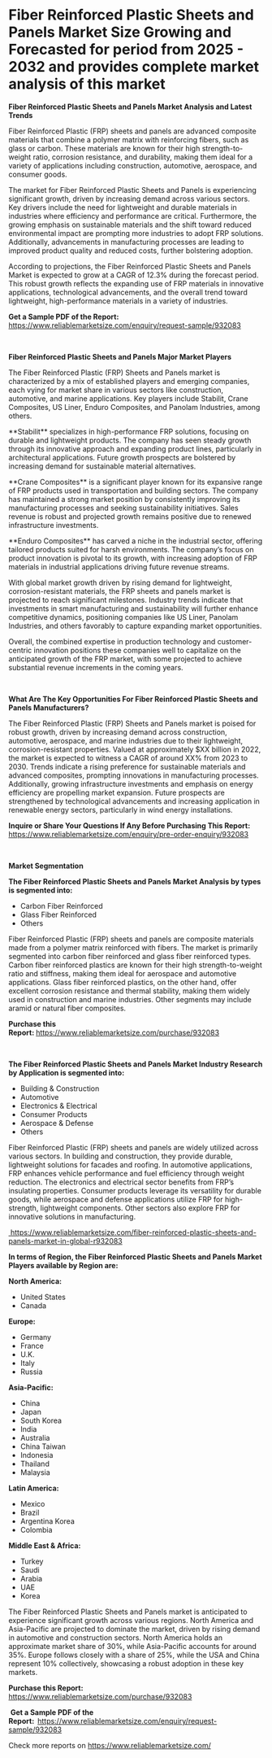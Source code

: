 <p><h1>Fiber Reinforced Plastic Sheets and Panels Market Size Growing and Forecasted for period from 2025 - 2032 and provides complete market analysis of this market</h1></p><p><strong>Fiber Reinforced Plastic Sheets and Panels Market Analysis and Latest Trends</strong></p>
<p><p>Fiber Reinforced Plastic (FRP) sheets and panels are advanced composite materials that combine a polymer matrix with reinforcing fibers, such as glass or carbon. These materials are known for their high strength-to-weight ratio, corrosion resistance, and durability, making them ideal for a variety of applications including construction, automotive, aerospace, and consumer goods.</p><p>The market for Fiber Reinforced Plastic Sheets and Panels is experiencing significant growth, driven by increasing demand across various sectors. Key drivers include the need for lightweight and durable materials in industries where efficiency and performance are critical. Furthermore, the growing emphasis on sustainable materials and the shift toward reduced environmental impact are prompting more industries to adopt FRP solutions. Additionally, advancements in manufacturing processes are leading to improved product quality and reduced costs, further bolstering adoption.</p><p>According to projections, the Fiber Reinforced Plastic Sheets and Panels Market is expected to grow at a CAGR of 12.3% during the forecast period. This robust growth reflects the expanding use of FRP materials in innovative applications, technological advancements, and the overall trend toward lightweight, high-performance materials in a variety of industries.</p></p>
<p><strong>Get a Sample PDF of the Report:&nbsp;</strong> <a href="https://www.reliablemarketsize.com/enquiry/request-sample/932083?utm_campaign=2876&utm_medium=2&utm_source=Github&utm_content=ia&utm_term=21032025&utm_id=fiber-reinforced-plastic-sheets-and-panels">https://www.reliablemarketsize.com/enquiry/request-sample/932083</a></p>
<p>&nbsp;</p>
<p><strong>Fiber Reinforced Plastic Sheets and Panels Major Market Players</strong></p>
<p><p>The Fiber Reinforced Plastic (FRP) Sheets and Panels market is characterized by a mix of established players and emerging companies, each vying for market share in various sectors like construction, automotive, and marine applications. Key players include Stabilit, Crane Composites, US Liner, Enduro Composites, and Panolam Industries, among others.</p><p>**Stabilit** specializes in high-performance FRP solutions, focusing on durable and lightweight products. The company has seen steady growth through its innovative approach and expanding product lines, particularly in architectural applications. Future growth prospects are bolstered by increasing demand for sustainable material alternatives.</p><p>**Crane Composites** is a significant player known for its expansive range of FRP products used in transportation and building sectors. The company has maintained a strong market position by consistently improving its manufacturing processes and seeking sustainability initiatives. Sales revenue is robust and projected growth remains positive due to renewed infrastructure investments.</p><p>**Enduro Composites** has carved a niche in the industrial sector, offering tailored products suited for harsh environments. The company’s focus on product innovation is pivotal to its growth, with increasing adoption of FRP materials in industrial applications driving future revenue streams.</p><p>With global market growth driven by rising demand for lightweight, corrosion-resistant materials, the FRP sheets and panels market is projected to reach significant milestones. Industry trends indicate that investments in smart manufacturing and sustainability will further enhance competitive dynamics, positioning companies like US Liner, Panolam Industries, and others favorably to capture expanding market opportunities.</p><p>Overall, the combined expertise in production technology and customer-centric innovation positions these companies well to capitalize on the anticipated growth of the FRP market, with some projected to achieve substantial revenue increments in the coming years.</p></p>
<p>&nbsp;</p>
<p><strong>What Are The Key Opportunities For Fiber Reinforced Plastic Sheets and Panels Manufacturers?</strong></p>
<p><p>The Fiber Reinforced Plastic (FRP) Sheets and Panels market is poised for robust growth, driven by increasing demand across construction, automotive, aerospace, and marine industries due to their lightweight, corrosion-resistant properties. Valued at approximately $XX billion in 2022, the market is expected to witness a CAGR of around XX% from 2023 to 2030. Trends indicate a rising preference for sustainable materials and advanced composites, prompting innovations in manufacturing processes. Additionally, growing infrastructure investments and emphasis on energy efficiency are propelling market expansion. Future prospects are strengthened by technological advancements and increasing application in renewable energy sectors, particularly in wind energy installations.</p></p>
<p><strong>Inquire or Share Your Questions If Any Before Purchasing This Report:</strong> <a href="https://www.reliablemarketsize.com/enquiry/pre-order-enquiry/932083?utm_campaign=2876&utm_medium=2&utm_source=Github&utm_content=ia&utm_term=21032025&utm_id=fiber-reinforced-plastic-sheets-and-panels">https://www.reliablemarketsize.com/enquiry/pre-order-enquiry/932083</a></p>
<p>&nbsp;</p>
<p><strong>Market Segmentation</strong></p>
<p><strong>The Fiber Reinforced Plastic Sheets and Panels Market Analysis by types is segmented into:</strong></p>
<p><ul><li>Carbon Fiber Reinforced</li><li>Glass Fiber Reinforced</li><li>Others</li></ul></p>
<p><p>Fiber Reinforced Plastic (FRP) sheets and panels are composite materials made from a polymer matrix reinforced with fibers. The market is primarily segmented into carbon fiber reinforced and glass fiber reinforced types. Carbon fiber reinforced plastics are known for their high strength-to-weight ratio and stiffness, making them ideal for aerospace and automotive applications. Glass fiber reinforced plastics, on the other hand, offer excellent corrosion resistance and thermal stability, making them widely used in construction and marine industries. Other segments may include aramid or natural fiber composites.</p></p>
<p><strong>Purchase this Report:&nbsp;</strong><a href="https://www.reliablemarketsize.com/purchase/932083?utm_campaign=2876&utm_medium=2&utm_source=Github&utm_content=ia&utm_term=21032025&utm_id=fiber-reinforced-plastic-sheets-and-panels">https://www.reliablemarketsize.com/purchase/932083</a></p>
<p>&nbsp;</p>
<p><strong>The Fiber Reinforced Plastic Sheets and Panels Market Industry Research by Application is segmented into:</strong></p>
<p><ul><li>Building & Construction</li><li>Automotive</li><li>Electronics & Electrical</li><li>Consumer Products</li><li>Aerospace & Defense</li><li>Others</li></ul></p>
<p><p>Fiber Reinforced Plastic (FRP) sheets and panels are widely utilized across various sectors. In building and construction, they provide durable, lightweight solutions for facades and roofing. In automotive applications, FRP enhances vehicle performance and fuel efficiency through weight reduction. The electronics and electrical sector benefits from FRP’s insulating properties. Consumer products leverage its versatility for durable goods, while aerospace and defense applications utilize FRP for high-strength, lightweight components. Other sectors also explore FRP for innovative solutions in manufacturing.</p></p>
<p><a href="https://www.reliablemarketsize.com/fiber-reinforced-plastic-sheets-and-panels-market-in-global-r932083?utm_campaign=2876&utm_medium=2&utm_source=Github&utm_content=ia&utm_term=21032025&utm_id=fiber-reinforced-plastic-sheets-and-panels">&nbsp;https://www.reliablemarketsize.com/fiber-reinforced-plastic-sheets-and-panels-market-in-global-r932083</a></p>
<p><strong>In terms of Region, the Fiber Reinforced Plastic Sheets and Panels Market Players available by Region are:</strong></p>
<p>
    <p> <strong> North America: </strong>
        <ul>
            <li>United States</li>
            <li>Canada</li>
        </ul>
        </p> 
    <p> <strong> Europe: </strong>
        <ul>
            <li>Germany</li>
            <li>France</li>
            <li>U.K.</li>
            <li>Italy</li>
            <li>Russia</li>
        </ul>
        </p> 
    <p> <strong> Asia-Pacific: </strong>
        <ul>
            <li>China</li>
            <li>Japan</li>
            <li>South Korea</li>
            <li>India</li>
            <li>Australia</li>
            <li>China Taiwan</li>
            <li>Indonesia</li>
            <li>Thailand</li>
            <li>Malaysia</li>
        </ul>
        </p> 
    <p> <strong> Latin America: </strong>
        <ul>
            <li>Mexico</li>
            <li>Brazil</li>
            <li>Argentina Korea</li>
            <li>Colombia</li>
        </ul>
        </p> 
    <p> <strong> Middle East & Africa: </strong>
        <ul>
            <li>Turkey</li>
            <li>Saudi</li>
            <li>Arabia</li>
            <li>UAE</li>
            <li>Korea</li>
        </ul>
    </p>
    </p>
<p><p>The Fiber Reinforced Plastic Sheets and Panels market is anticipated to experience significant growth across various regions. North America and Asia-Pacific are projected to dominate the market, driven by rising demand in automotive and construction sectors. North America holds an approximate market share of 30%, while Asia-Pacific accounts for around 35%. Europe follows closely with a share of 25%, while the USA and China represent 10% collectively, showcasing a robust adoption in these key markets.</p></p>
<p><strong>Purchase this Report: </strong><a href="https://www.reliablemarketsize.com/purchase/932083?utm_campaign=2876&utm_medium=2&utm_source=Github&utm_content=ia&utm_term=21032025&utm_id=fiber-reinforced-plastic-sheets-and-panels">https://www.reliablemarketsize.com/purchase/932083</a></p>
<p>&nbsp;<strong>Get a Sample PDF of the Report:&nbsp;&nbsp;</strong><a href="https://www.reliablemarketsize.com/enquiry/request-sample/932083?utm_campaign=2876&utm_medium=2&utm_source=Github&utm_content=ia&utm_term=21032025&utm_id=fiber-reinforced-plastic-sheets-and-panels">https://www.reliablemarketsize.com/enquiry/request-sample/932083</a></p>
<p><strong></strong></p>
<p>Check more reports on <a href="https://www.reliablemarketsize.com/?utm_campaign=2876&utm_medium=2&utm_source=Github&utm_content=ia&utm_term=21032025&utm_id=fiber-reinforced-plastic-sheets-and-panels">https://www.reliablemarketsize.com/</a></p>